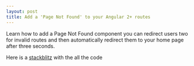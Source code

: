 ```yaml
---
layout: post
title: Add a 'Page Not Found' to your Angular 2+ routes
---
```


Learn how to add a Page Not Found component you can redirect users two for invalid routes and then automatically redirect them to your home page after three seconds.

Here is a [stackblitz](https://stackblitz.com/edit/angular-ivy-medwvu) with the all the code


